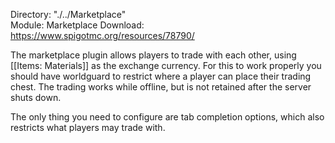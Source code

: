Directory: "./../Marketplace"  
Module: Marketplace
Download: https://www.spigotmc.org/resources/78790/

The marketplace plugin allows players to trade with each other, using [[Items: Materials]] as the exchange currency. For this to work properly you should have worldguard to restrict where a player can place their trading chest. The trading works while offline, but is not retained after the server shuts down.

The only thing you need to configure are tab completion options, which also restricts what players may trade with.
